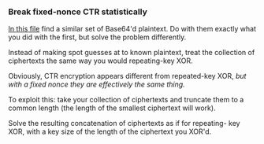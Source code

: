 ### Break fixed-nonce CTR statistically

[In this file](/static/challenge-data/20.txt) find a similar set of Base64'd
plaintext. Do with them exactly what you did with the first, but solve the
problem differently.

Instead of making spot guesses at to known plaintext, treat the collection of
ciphertexts the same way you would repeating-key XOR.

Obviously, CTR encryption appears different from repeated-key XOR, _but with a
fixed nonce they are effectively the same thing._

To exploit this: take your collection of ciphertexts and truncate them to a
common length (the length of the smallest ciphertext will work).

Solve the resulting concatenation of ciphertexts as if for repeating- key XOR,
with a key size of the length of the ciphertext you XOR'd.
